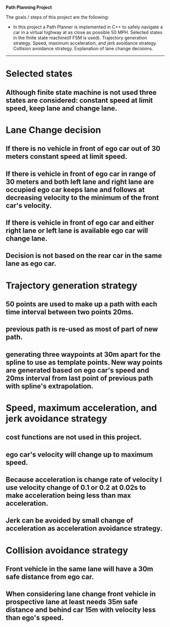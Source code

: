 **Path  Planning Project**

The goals / steps of this project are the following:

* In this project a Path Planner is implemented in C++ to safely navigate a car in a virtual highway at as close as possible 50 MPH.
Selected states in the finite state machine(if FSM is used).
Trajectory generation strategy.
Speed, maximum acceleration, and jerk avoidance strategy.
Collision avoidance strategy.
Explanation of lane change decisions.

---

#  Selected states
## Although finite state machine is not used three states are considered: constant speed at limit speed, keep lane and change lane.

#  Lane Change decision
## If there is no vehicle in front of ego car out of 30 meters constant speed at limit speed.
## If there is vehicle in front of ego car in range of 30 meters and both left lane and right lane are occupied ego car keeps lane and follows at decreasing velocity to the minimum of the front car's velocity.
## If there is vehicle in front of ego car  and either right lane or left lane is available ego car will change lane.
## Decision is not based on the rear car in the same lane as ego car.

#  Trajectory generation strategy
## 50 points are used to make up a path with each time interval between two points 20ms.
## previous path is re-used as most of part of new path.
## generating three waypoints at 30m apart for the spline to use as template points. New way points are generated based on ego car's speed and 20ms interval from last point of previous path with spline's extrapolation.

#  Speed, maximum acceleration, and jerk avoidance strategy
## cost functions are not used in this project.
## ego car's velocity will change up to maximum speed.
## Because acceleration is change rate of velocity I use velocity change of 0.1 or 0.2 at 0.02s to make acceleration being less than max acceleration.
## Jerk can be avoided by small change of acceleration as acceleration avoidance strategy.

#  Collision avoidance strategy
## Front vehicle in the same lane will have a 30m safe distance from ego car.
## When considering lane change front vehicle in prospective lane at least needs 35m safe distance and behind car 15m with velocity less than ego's speed.



